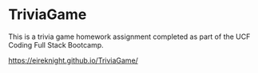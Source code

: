 # TriviaGame

This is a trivia game homework assignment completed as part of the UCF Coding Full Stack Bootcamp.  

https://eireknight.github.io/TriviaGame/
